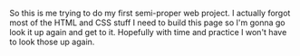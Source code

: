 So this is me trying to do my first semi-proper web project. I actually forgot most of the HTML and CSS stuff I need to build this page
so I'm gonna go look it up again and get to it. Hopefully with time and practice I won't have to look those up again.